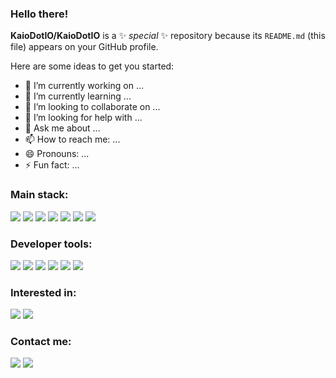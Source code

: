 ### Hello there!
**KaioDotIO/KaioDotIO** is a ✨ _special_ ✨ repository because its `README.md` (this file) appears on your GitHub profile.

Here are some ideas to get you started:

- 🔭 I’m currently working on ...
- 🌱 I’m currently learning ...
- 👯 I’m looking to collaborate on ...
- 🤔 I’m looking for help with ...
- 💬 Ask me about ...
- 📫 How to reach me: ...
- 😄 Pronouns: ...
- ⚡ Fun fact: ...

### Main stack:

<p>
    <img src="https://img.icons8.com/color/48/000000/html-5--v1.png"/>
    <img src="https://img.icons8.com/color/48/000000/css3.png"/>
    <img src="https://img.icons8.com/color/48/000000/sass-avatar.png"/>
    <img src="https://img.icons8.com/color/48/000000/javascript--v1.png"/>
    <img src="https://img.icons8.com/external-tal-revivo-shadow-tal-revivo/48/000000/external-jquery-is-a-javascript-library-designed-to-simplify-html-logo-shadow-tal-revivo.png"/>
    <img src="https://img.icons8.com/external-tal-revivo-color-tal-revivo/48/000000/external-react-a-javascript-library-for-building-user-interfaces-logo-color-tal-revivo.png"/>
    <img src="https://img.icons8.com/color/48/000000/graphql.png"/>
</p>

### Developer tools:

<p>
    <img src="https://img.icons8.com/color/48/000000/git.png"/>
    <img src="https://img.icons8.com/color/48/000000/npm.png"/>
    <img src="https://img.icons8.com/external-tal-revivo-color-tal-revivo/48/000000/external-yarn-fast-reliable-and-secure-dependency-management-web-portal-logo-color-tal-revivo.png"/>
    <img src="https://img.icons8.com/color/50/000000/webpack.png"/>
    <img src="https://img.icons8.com/external-tal-revivo-color-tal-revivo/48/000000/external-gulp-an-open-source-javascript-toolkit-by-fractal-innovations-logo-color-tal-revivo.png"/>
    <img src="https://img.icons8.com/external-tal-revivo-shadow-tal-revivo/48/000000/external-postman-is-the-only-complete-api-development-environment-logo-shadow-tal-revivo.png"/>
</p>

### Interested in:

<p>
    <img src="https://img.icons8.com/color/50/000000/vue-js.png"/>
    <img src="https://img.icons8.com/color/48/000000/angularjs.png"/>
</p>

### Contact me:

<p>
    <a href="https://www.linkedin.com/in/kaioribeiro/" target="_blank"><img src="https://img.icons8.com/color/48/000000/linkedin.png"/></a>
    <a href="mailto:ribeiro.kaio@outlook.com.br"><img src="https://img.icons8.com/fluency/48/000000/email-open.png"/></a>
</p>
